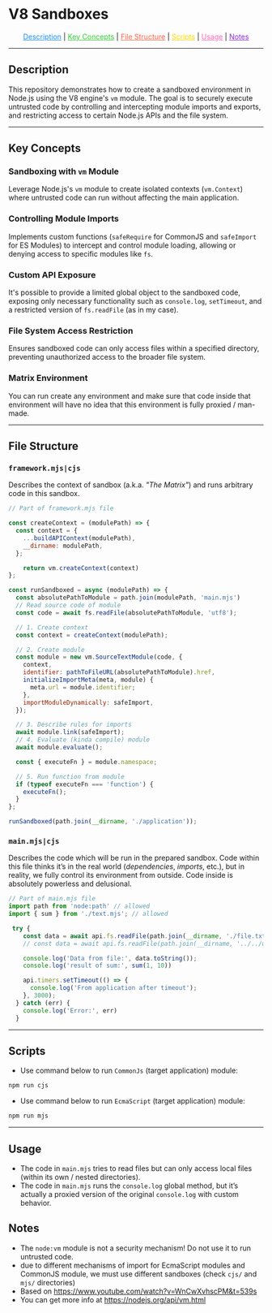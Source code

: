 # V8 Sandboxes

<p align="center">
  <a href="#description" style="color:#1E90FF;">Description</a> |
  <a href="#key-concepts" style="color:#32CD32;">Key Concepts</a> |
  <a href="#file-structure" style="color:#FF6347;">File Structure</a> |
  <a href="#scripts" style="color:#FFD700;">Scripts</a> |
  <a href="#usage" style="color:#FF69B4;">Usage</a> |
  <a href="#notes" style="color:#8A2BE2;">Notes</a>
</p>

---

## Description

This repository demonstrates how to create a sandboxed environment in Node.js using the V8 engine's `vm` module. The goal is to securely execute untrusted code by controlling and intercepting module imports and exports, and restricting access to certain Node.js APIs and the file system.

---

## Key Concepts

### Sandboxing with `vm` Module
Leverage Node.js's `vm` module to create isolated contexts (`vm.Context`) where untrusted code can run without affecting the main application.

### Controlling Module Imports
Implements custom functions (`safeRequire` for CommonJS and `safeImport` for ES Modules) to intercept and control module loading, allowing or denying access to specific modules like `fs`.

### Custom API Exposure
It's possible to provide a limited global object to the sandboxed code, exposing only necessary functionality such as `console.log`, `setTimeout`, and a restricted version of `fs.readFile` (as in my case).

### File System Access Restriction
Ensures sandboxed code can only access files within a specified directory, preventing unauthorized access to the broader file system.

### Matrix Environment
You can run create any environment and make sure that code inside that environment will have no idea that this environment is fully proxied / man-made.

---

## File Structure

### `framework.mjs|cjs`
Describes the context of sandbox (a.k.a. *"The Matrix"*) and runs arbitrary code in this sandbox.
```JavaScript
// Part of framework.mjs file

const createContext = (modulePath) => {
  const context = {
    ...buildAPIContext(modulePath),
    __dirname: modulePath,
  };

    return vm.createContext(context)
};

const runSandboxed = async (modulePath) => {
  const absolutePathToModule = path.join(modulePath, 'main.mjs')
  // Read source code of module
  const code = await fs.readFile(absolutePathToModule, 'utf8');

  // 1. Create context
  const context = createContext(modulePath);

  // 2. Create module
  const module = new vm.SourceTextModule(code, {
    context,
    identifier: pathToFileURL(absolutePathToModule).href,
    initializeImportMeta(meta, module) {
      meta.url = module.identifier;
    },
    importModuleDynamically: safeImport,
  });

  // 3. Describe rules for imports
  await module.link(safeImport);
  // 4. Evaluate (kinda compile) module
  await module.evaluate();

  const { executeFn } = module.namespace;

  // 5. Run function from module
  if (typeof executeFn === 'function') {
    executeFn();
  }
};

runSandboxed(path.join(__dirname, './application'));

```

### `main.mjs|cjs`
Describes the code which will be run in the prepared sandbox. Code within this file thinks it’s in the real world (*dependencies*, *imports*, etc.), but in reality, we fully control its environment from outside. Code inside is absolutely powerless and delusional.
```JavaScript
// Part of main.mjs file
import path from 'node:path' // allowed
import { sum } from './text.mjs'; // allowed

 try {
    const data = await api.fs.readFile(path.join(__dirname, './file.txt'), 'utf-8');
    // const data = await api.fs.readFile(path.join(__dirname, '../../utils/file.txt'), 'utf-8') // Access is restricted

    console.log('Data from file:', data.toString());
    console.log('result of sum:', sum(1, 10))

    api.timers.setTimeout(() => {
      console.log('From application after timeout');
    }, 3000);
  } catch (err) {
    console.log('Error:', err)
  }
```
---

## Scripts
- Use command below to run `CommonJs` (target application) module:
```bash
npm run cjs
```
- Use command below to run `EcmaScript` (target application) module:
```bash
npm run mjs
```
---

## Usage

- The code in `main.mjs` tries to read files but can only access local files (within its own / nested directories).
- The code in `main.mjs` runs the `console.log` global method, but it’s actually a proxied version of the original `console.log` with custom behavior.

## Notes

- The `node:vm` module is not a security mechanism! Do not use it to run untrusted code.
- due to different mechanisms of import for EcmaScript modules and CommonJS module, we must use different sandboxes (check `cjs/` and `mjs/` directories)
- Based on https://www.youtube.com/watch?v=WnCwXvhscPM&t=539s
- You can get more info at https://nodejs.org/api/vm.html

